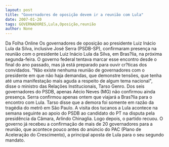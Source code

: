 ```yaml
---
layout: post
title: "Governadores de oposição devem ir a reunião com Lula"
date: 2007-01-20
tags: GOVERNADORES,Lula,Oposição,reunião
author: None
---
```

Da Folha Online
Os governadores de oposição ao presidente Luiz Inácio Lula da Silva, inclusive José Serra (PSDB-SP), confirmaram presença na reunião com o presidente Luiz Inácio Lula da Silva, em Bras?lia, na próxima segunda-feira.
O governo federal tentava marcar esse encontro desde o final do ano passado, mas já está preparado para ouvir cr?ticas dos convidados.
\"Não existe nenhuma reunião de governadores com o presidente em que não haja demandas, que demonstre tensões, que tenha até uma manifestação mais aguda a respeito de algum tema nacional\", disse o ministro das Relações Institucionais, Tarso Genro.
Dos seis governadores do PSDB, apenas Aécio Neves (MG) não confirmou ainda presença. Serra confirmou apenas ontem que viajará a Bras?lia para o encontro com Lula. Tarso disse que a demora foi somente em razão da tragédia do metrô em São Paulo.
A visita dos tucanos a Lula acontece na semana seguinte ao apoio do PSDB ao candidato do PT na disputa pela presidência da Câmara, Arlindo Chinaglia. Logo depois, o partido recuou.
O governo já recebeu a confirmação de mais de 20 governadores para a reunião, que acontece pouco antes do anúncio do PAC (Plano de Aceleração do Crescimento), a principal aposta de Lula para o seu segundo mandato. 